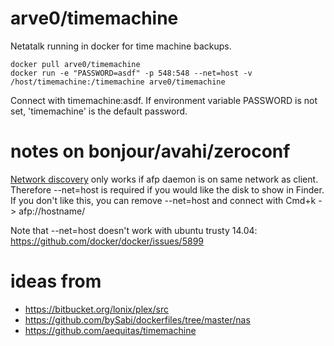 # arve0/timemachine
Netatalk running in docker for time machine backups.

```
docker pull arve0/timemachine
docker run -e "PASSWORD=asdf" -p 548:548 --net=host -v /host/timemachine:/timemachine arve0/timemachine
```

Connect with timemachine:asdf. If environment variable PASSWORD is not set, 'timemachine' is the default password.

# notes on bonjour/avahi/zeroconf
[Network discovery](http://en.wikipedia.org/wiki/Bonjour_(software)) only works if afp daemon is on same network as client. Therefore --net=host is required if you would like the disk to show in Finder. If you don't like this, you can remove --net=host and connect with Cmd+k -> afp://hostname/

Note that --net=host doesn't work with ubuntu trusty 14.04: https://github.com/docker/docker/issues/5899

# ideas from
- https://bitbucket.org/lonix/plex/src
- https://github.com/bySabi/dockerfiles/tree/master/nas
- https://github.com/aequitas/timemachine
